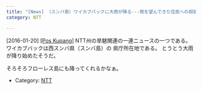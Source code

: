 ```yaml
---
title: "[News] （スンバ島）ワイカブバックに大雨が降る---雨を望んできた住民への祝福だ "
category: NTT

---
```


[2016-01-20] [[Pos Kupang]](http://bit.ly/1PgnCNb)  NTT州の旱魃関連の一連ニュースの一つである。
ワイカブバックは西スンバ県（スンバ島）の
県庁所在地である。
とうとう大雨が降り始めたそうだ。

 そろそろフローレス島にも降ってくれるかなぁ。

- Category: [NTT](/categories.html#NTT)


